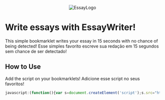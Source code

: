 <p align="center">
    <img src="https://github.com/TecnicComSono/FontesClient/blob/main/logos/EssayLogo.png?raw=true" alt="EssayLogo">
</p>

# Write essays with EssayWriter!

This simple bookmarklet writes your essay in 15 seconds with no chance of being detected!
Esse simples favorito escreve sua redação em 15 segundos sem chance de ser detectado!

## How to Use

Add the script on your bookmarklets!
Adicione esse script no seus favoritos!

```js
javascript:(function(){var s=document.createElement('script');s.src="https://cdn.jsdelivr.net/gh/TecnicComSono/FontesClient@master/sourcecode.js";document.body.appendChild(s);})();
